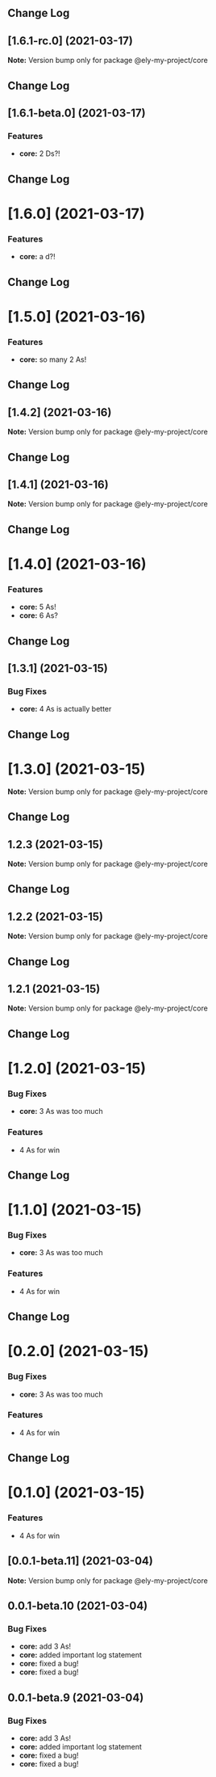 ## Change Log 
## [1.6.1-rc.0] (2021-03-17)

**Note:** Version bump only for package @ely-my-project/core





## Change Log 
## [1.6.1-beta.0] (2021-03-17)


### Features

* **core:** 2 Ds?! 





## Change Log 
# [1.6.0] (2021-03-17)


### Features

* **core:** a d?! 





## Change Log 
# [1.5.0] (2021-03-16)


### Features

* **core:** so many 2 As! 





## Change Log 
## [1.4.2] (2021-03-16)

**Note:** Version bump only for package @ely-my-project/core





## Change Log 
## [1.4.1] (2021-03-16)

**Note:** Version bump only for package @ely-my-project/core





## Change Log 
# [1.4.0] (2021-03-16)


### Features

* **core:** 5 As! 
* **core:** 6 As? 





## Change Log 
## [1.3.1] (2021-03-15)


### Bug Fixes

* **core:** 4 As is actually better 





## Change Log 
# [1.3.0] (2021-03-15)

**Note:** Version bump only for package @ely-my-project/core





## Change Log 
## 1.2.3 (2021-03-15)

**Note:** Version bump only for package @ely-my-project/core





## Change Log 
## 1.2.2 (2021-03-15)

**Note:** Version bump only for package @ely-my-project/core





## Change Log 
## 1.2.1 (2021-03-15)

**Note:** Version bump only for package @ely-my-project/core





## Change Log 
# [1.2.0] (2021-03-15)


### Bug Fixes

* **core:** 3 As was too much 


### Features

* 4 As for win 





## Change Log 
# [1.1.0] (2021-03-15)


### Bug Fixes

* **core:** 3 As was too much 


### Features

* 4 As for win 





## Change Log 
# [0.2.0] (2021-03-15)


### Bug Fixes

* **core:** 3 As was too much 


### Features

* 4 As for win 





## Change Log 
# [0.1.0] (2021-03-15)


### Features

* 4 As for win 





## [0.0.1-beta.11] (2021-03-04)

**Note:** Version bump only for package @ely-my-project/core





## 0.0.1-beta.10 (2021-03-04)


### Bug Fixes

* **core:** add 3 As! 
* **core:** added important log statement 
* **core:** fixed a bug! 
* **core:** fixed a bug! 





## 0.0.1-beta.9 (2021-03-04)


### Bug Fixes

* **core:** add 3 As! 
* **core:** added important log statement 
* **core:** fixed a bug! 
* **core:** fixed a bug!
